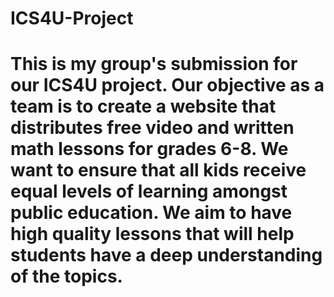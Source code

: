 # ICS4U-Project

# This is my group's submission for our ICS4U project. Our objective as a team is to create a website that distributes free video and written math lessons for grades 6-8. We want to ensure that all kids receive equal levels of learning amongst public education. We aim to have high quality lessons that will help students have a deep understanding of the topics. 
